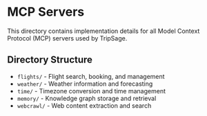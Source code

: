 # MCP Servers

This directory contains implementation details for all Model Context Protocol (MCP) servers used by TripSage.

## Directory Structure

- `flights/` - Flight search, booking, and management
- `weather/` - Weather information and forecasting
- `time/` - Timezone conversion and time management
- `memory/` - Knowledge graph storage and retrieval
- `webcrawl/` - Web content extraction and search
